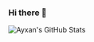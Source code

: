 ### Hi there 👋

<img align="left" alt="Ayxan's GitHub Stats" src="https://github-readme-stats.vercel.app/api?username=Ayxan-z&show_icons=true&hide_border=false&title_color=ff652f&icon_color=FFE400&bg_color=09131B&text_color=ffffff&border_color=0c1a25" />
